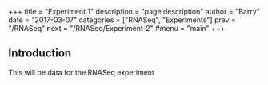 +++
title = "Experiment 1"
description = "page description"
author = "Barry"
date = "2017-03-07"
categories = ["RNASeq", "Experiments"]
prev = "/RNASeq"
next = "/RNASeq/Experiment-2"
#menu = "main"
+++
## Introduction

This will be data for the RNASeq experiment

